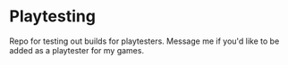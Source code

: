 # Playtesting
Repo for testing out builds for playtesters. Message me if you'd like to be added as a playtester for my games.
